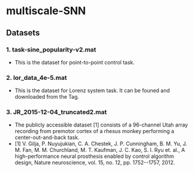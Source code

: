 # multiscale-SNN
## Datasets
### 1. task-sine_popularity-v2.mat
- This is the dataset for point-to-point control task.

### 2. lor_data_4e-5.mat
- This is the dataset for Lorenz system task. It can be founed and downloaded from the Tag.

### 3. JR_2015-12-04_truncated2.mat
- The publicly accessible dataset [1] consists of a 96-channel Utah array recording from premotor cortex of a rhesus monkey performing a center-out-and-back task.
- [1] V. Gilja, P. Nuyujukian, C. A. Chestek, J. P. Cunningham, B. M. Yu, J. M. Fan, M. M. Churchland, M. T. Kaufman, J. C. Kao, S. I. Ryu et. al., A high-performance neural prosthesis enabled by control algorithm design, Nature neuroscience, vol. 15, no. 12, pp. 1752--1757, 2012.

